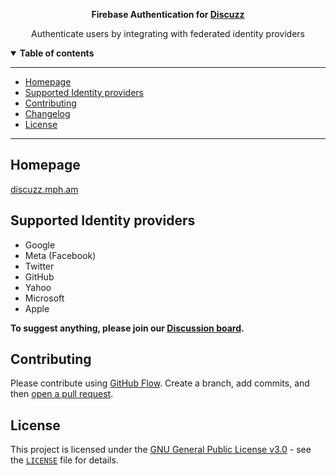 <div align="center">
<b>

Firebase Authentication for [Discuzz](https://github.com/discuzz-app/discuzz)

</b>

Authenticate users by integrating with federated identity providers

</div>



<details open>
  <summary><b>Table of contents</b></summary>

---

- [Homepage](#homepage)
- [Supported Identity providers](#supported-identity-providers)
- [Contributing](#contributing)
- [Changelog](#changelog)
- [License](#license)

---

</details>

## **Homepage**

[discuzz.mph.am](https://discuzz.mph.am/)

## **Supported Identity providers**
- Google
- Meta (Facebook)
- Twitter
- GitHub
- Yahoo
- Microsoft
- Apple

**To suggest anything, please join our [Discussion board](https://github.com/discuzz-app/discuzz/discussions).**


## **Contributing**

Please contribute using [GitHub Flow](https://guides.github.com/introduction/flow). Create a branch, add commits, and then [open a pull request](https://github.com/@discuzz-app/discuzz/compare).

## **License**

This project is licensed under the [GNU General Public License v3.0](https://opensource.org/licenses/gpl-3.0.html) - see the [`LICENSE`](LICENSE) file for details.
